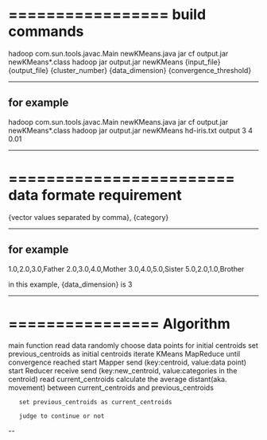 =================
build commands
=================
hadoop com.sun.tools.javac.Main newKMeans.java
jar cf output.jar newKMeans*.class
hadoop jar output.jar newKMeans {input_file} {output_file} {cluster_number} {data_dimension} {convergence_threshold}

------------
for example
------------
hadoop com.sun.tools.javac.Main newKMeans.java
jar cf output.jar newKMeans*.class
hadoop jar output.jar newKMeans hd-iris.txt output 3 4 0.01

*****************************************
========================
data formate requirement
========================
{vector values separated by comma}, {category}

------------
for example
------------
1.0,2.0,3.0,Father
2.0,3.0,4.0,Mother
3.0,4.0,5.0,Sister
5.0,2.0,1.0,Brother

in this example, {data_dimension} is 3

*****************************************
================
Algorithm
================
main function
   read data
   randomly choose data points for initial centroids
   set previous_centroids as initial centroids
   iterate KMeans MapReduce until convergence reached
       start Mapper 
           send (key:centroid, value:data point)
       start Reducer 
           receive
           send (key:new_centroid, value:categories in the centroid)
       read current_centroids
	   calculate the average distant(aka. movement) between current_centroids and previous_centroids
       
	   set previous_centroids as current_centroids

       judge to continue or not
--  
